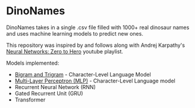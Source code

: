 # DinoNames

DinoNames takes in a single .csv file filled with 1000+ real dinosaur names and uses machine learning models to predict new ones.

This repository was inspired by and follows along with Andrej Karpathy's [Neural Networks: Zero to Hero](https://www.youtube.com/playlist?list=PLAqhIrjkxbuWI23v9cThsA9GvCAUhRvKZ) youtube playlist.

Models implemented:

- [Bigram and Trigram](bigram.ipynb) - Character-Level Language Model 
- [Multi-Layer Perceptron (MLP)](mpl.ipynb) - Character-Level Language model
- Recurrent Neural Network (RNN)
- Gated Recurrent Unit (GRU)
- Transformer

